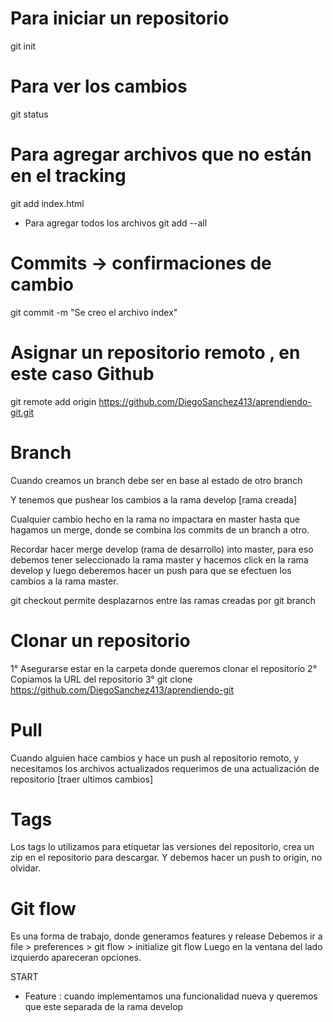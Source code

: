 # Para iniciar un repositorio

git init

# Para ver los cambios

git status

# Para agregar archivos que no están en el tracking

git add index.html

- Para agregar todos los archivos
  git add --all

# Commits -> confirmaciones de cambio

git commit -m "Se creo el archivo index"

# Asignar un repositorio remoto , en este caso Github

git remote add origin https://github.com/DiegoSanchez413/aprendiendo-git.git

# Branch

Cuando creamos un branch debe ser en base al estado de otro branch

Y tenemos que pushear los cambios a la rama develop [rama creada]

Cualquier cambio hecho en la rama no impactara en master hasta que hagamos un merge,
donde se combina los commits de un branch a otro.

Recordar hacer merge develop (rama de desarrollo) into master, para eso debemos tener seleccionado
la rama master y hacemos click en la rama develop y luego deberemos hacer un push para que se efectuen los cambios
a la rama master.

git checkout permite desplazarnos entre las ramas creadas por git branch

# Clonar un repositorio

1° Asegurarse estar en la carpeta donde queremos clonar el repositorio
2° Copiamos la URL del repositorio
3° git clone https://github.com/DiegoSanchez413/aprendiendo-git

# Pull

Cuando alguien hace cambios y hace un push al repositorio remoto, y necesitamos los archivos actualizados
requerimos de una actualización de repositorio [traer ultimos cambios]

# Tags

Los tags lo utilizamos para etiquetar las versiones del repositorio, crea un zip en el repositorio para descargar.
Y debemos hacer un push to origin, no olvidar.

# Git flow

Es una forma de trabajo, donde generamos features y release
Debemos ir a file > preferences > git flow > initialize git flow
Luego en la ventana del lado izquierdo apareceran opciones.

START

 - Feature : cuando implementamos una funcionalidad nueva y queremos que este separada de la rama develop
